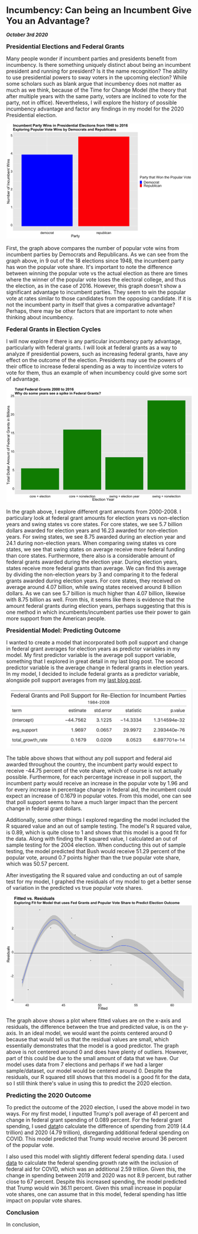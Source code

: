 **<font size="5"> Incumbency: Can being an Incumbent Give You an Advantage? </font>**

_**<font size="2"> October 3rd 2020 </font>**_



**<font size="3"> Presidential Elections and Federal Grants  </font>**

Many people wonder if incumbent parties and presidents benefit from incumbency. Is there something uniquely distinct about being an incumbent president and running for president? Is it the name recognition? The ability to use presidential powers to sway voters in the upcoming election? While some scholars such as blank argue that incumbency does not matter as much as we think, because of the Time for Change Model (the theory that after multiple years with the same party, voters are inclined to vote for the party, not in office). Nevertheless, I will explore the history of possible incumbency advantage and factor any findings in my model for the 2020 Presidential election.


![Incumbent Federal Grants Historial](incumbent_historical.png)


First, the graph above compares the number of popular vote wins from incumbent parties by Democrats and Republicans. As we can see from the graph above, in 9 out of the 18 elections since 1948, the incumbent party has won the popular vote share. It's important to note the difference between winning the popular vote vs the actual election as there are times where the winner of the popular vote loses the electoral college, and thus the election, as in the case of 2016. However, this graph doesn't show a significant advantage to incumbent parties. They seem to win the popular vote at rates similar to those candidates from the opposing candidate. If it is not the incumbent party in itself that gives a comparative advantage? Perhaps, there may be other factors that are important to note when thinking about incumbency.




**<font size="3">  Federal Grants in Election Cycles </font>**



I will now explore if there is any particular incumbency party advantage, particularly with federal grants. I will look at federal grants as a way to analyze if presidential powers, such as increasing federal grants, have any effect on the outcome of the election. Presidents may use the powers of their office to increase federal spending as a way to incentivize voters to vote for them, thus an example of when incumbency could give some sort of advantage. 



![Incumbent Federal Grants in Election Cycles](incumbent_grants.png)


In the graph above, I explore different grant amounts from 2000-2008. I particulary look at federal grant amounts for election years vs non-election years and swing states vs core states. For core states, we see 5.7 billion dollars awarded for election years and 16.23 awarded for non-election years. For swing states, we see 8.75 awarded during an election year and 24.1 during non-election years.  When comparing swing states vs core states, we see that swing states on average receive more federal funding than core states. Furthermore, there also is a considerable amount of federal grants awarded during the election year. During election years, states receive more federal grants than average. We can find this average by dividing the non-election years by 3 and comparing it to the federal grants awarded during election years. For core states, they received on average around 4.07 billion, while swing states received around 8 billion dollars. As we can see 5.7 billion is much higher than 4.07 billion, likewise with 8.75 billion as well. From this, it seems like there is evidence that the amount federal grants during election years, perhaps suggesting that this is one method in which incumbents/incumbent parties use their power to gain more support from the American people. 



**<font size="3">  Presidential Model: Predicting Outcome </font>**



I wanted to create a model that incorporated both poll support and change in federal grant averages for election years as predictor variables in my model. My first predictor variable is the average poll support variable, something that I explored in great detail in my last blog post. The second predictor variable is the average change in federal grants in election years. In my model, I decided to include federal grants as a predictor variable, alongside poll support averages from my [last blog post](https://fyohannes.github.io/Data_Elections/Poll.html).



![Incumbency Table](incumbent_table.png)



The table above shows that without any poll support and federal aid awarded throughout the country, the incumbent party would expect to receive -44.75 percent of the vote share, which of course is not actually possible. Furthermore, for each percentage increase in poll support, the incumbent party would receive an increase in the popular vote by 1.96 and for every increase in percentage change in federal aid, the incumbent could expect an increase of 0.1679 in popular votes. From this model, one can see that poll support seems to have a much larger impact than the percent change in federal grant dollars. 

Additionally, some other things I explored regarding the model included the R squared value and an out of sample testing. The model's R squared value, is 0.89, which is quite close to 1 and shows that this model is a good fit for the data. Along with finding the R squared value, I calculated an out of sample testing for the 2004 election. When conducting this out of sample testing, the model predicted that Bush would receive 51.29 percent of the popular vote, around 0.7 points higher than the true popular vote share, which was 50.57 percent. 

After investigating the R squared value and conducting an out of sample test for my model, I graphed the residuals of my model to get a better sense of variation in the predicted vs true popular vote shares.


![Incumbent Federal Grants Residual Grants](incumbent_residuals.png)



The graph above shows a plot where fitted values are on the x-axis and residuals, the difference between the true and predicted value, is on the y-axis. In an ideal model, we would want the points centered around 0 because that would tell us that the residual values are small, which essentially demonstrates that the model is a good predictor. The graph above is not centered around 0 and does have plenty of outliers. However, part of this could be due to the small amount of data that we have. Our model uses data from 7 elections and perhaps if we had a larger sample/dataset, our model would be centered around 0. Despite the residuals, our R squared still shows that this model is a good fit for the data, so I still think there's value in using this to predict the 2020 election.



**<font size="3">  Predicting the 2020 Outcome </font>**


To predict the outcome of the 2020 election, I used the above model in two ways. For my first model, I inputted Trump's poll average of 41 percent and change in federal grant spending of 0.089 percent. For the federal grant spending, I used [data](https://www.cbo.gov/publication/56324)to calculate the difference of spending from 2019 (4.4 trillion) and 2020 (4.79 trillion), disregarding additional federal spending on COVID. This model predicted that Trump would receive around 36 percent of the popular vote. 

I also used this model with slightly different federal spending data. I used [data](https://datalab.usaspending.gov/federal-covid-funding/) to calculate the federal spending growth rate with the inclusion of federal aid for COVID, which was an additional 2.59 trillion. Given this, the change in spending between 2019 and 2020 was not 8.9 percent, but rather close to 67 percent. Despite this increased spending, the model predicted that Trump would win 36.11 percent. Given this small increase in popular vote shares, one can assume that in this model, federal spending has little impact on popular vote shares.


**<font size="3">  Conclusion </font>**

In conclusion, 







